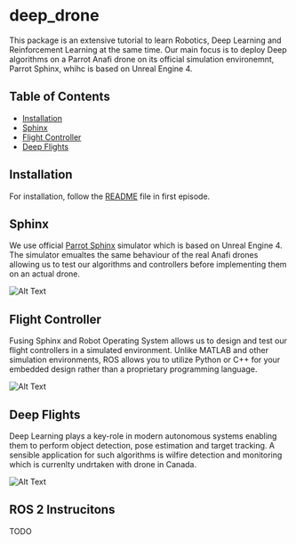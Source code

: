 # deep_drone

This package is an extensive tutorial to learn Robotics, Deep Learning and Reinforcement Learning at the same time. Our main focus is to deploy Deep algorithms on a Parrot Anafi drone on its official simulation environemnt, Parrot Sphinx, whihc is based on Unreal Engine 4. 


<!-- ![GIF](./repo/frame/test_pursuit_z.gif) -->

## Table of Contents

- [Installation](#installation)
- [Sphinx](#sphinx)
- [Flight Controller](#flight-controller)
- [Deep Flights](#deep-flights)



## Installation

For installation, follow the [README](src/Ep1_Installations/README.md) file in first episode.



## Sphinx

We use official [Parrot Sphinx](https://developer.parrot.com/docs/sphinx/index.html) simulator which is based on Unreal Engine 4. The simulator emualtes the same behaviour of the real Anafi drones allowing us to test our algorithms and controllers before implementing them on an actual drone.


![Alt Text](./media/Keyboard.png)


## Flight Controller

Fusing Sphinx and Robot Operating System allows us to design and test our flight controllers in a simulated environment. Unlike MATLAB and other simulation environments, ROS allows you to utilize Python or C++ for your embedded design rather than a proprietary programming language.


![Alt Text](./media/PID.png)

## Deep Flights

Deep Learning plays a key-role in modern autonomous systems enabling them to perform object detection, pose estimation and target tracking. A sensible application for such algorithms is wilfire detection and monitoring which is currenlty undrtaken with drone in Canada.


![Alt Text](./media/Detector.png)



## ROS 2 Instrucitons

TODO